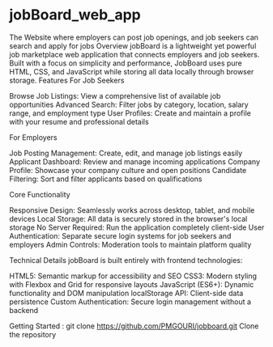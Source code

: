 # jobBoard_web_app
The Website where employers can post job openings, and job seekers can search and apply for jobs
Overview
jobBoard is a lightweight yet powerful job marketplace web application that connects employers and job seekers. Built with a focus on simplicity and performance, JobBoard uses pure HTML, CSS, and JavaScript while storing all data locally through browser storage.
Features
For Job Seekers

Browse Job Listings: View a comprehensive list of available job opportunities
Advanced Search: Filter jobs by category, location, salary range, and employment type
User Profiles: Create and maintain a profile with your resume and professional details

For Employers

Job Posting Management: Create, edit, and manage job listings easily
Applicant Dashboard: Review and manage incoming applications
Company Profile: Showcase your company culture and open positions
Candidate Filtering: Sort and filter applicants based on qualifications

Core Functionality

Responsive Design: Seamlessly works across desktop, tablet, and mobile devices
Local Storage: All data is securely stored in the browser's local storage
No Server Required: Run the application completely client-side
User Authentication: Separate secure login systems for job seekers and employers
Admin Controls: Moderation tools to maintain platform quality

Technical Details
jobBoard is built entirely with frontend technologies:

HTML5: Semantic markup for accessibility and SEO
CSS3: Modern styling with Flexbox and Grid for responsive layouts
JavaScript (ES6+): Dynamic functionality and DOM manipulation
localStorage API: Client-side data persistence
Custom Authentication: Secure login management without a backend

Getting Started :
git clone https://github.com/PMGOURI/jobboard.git
Clone the repository

